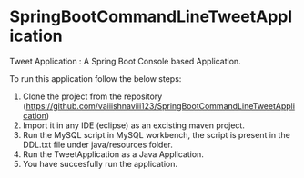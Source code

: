 # SpringBootCommandLineTweetApplication

Tweet Application : A Spring Boot Console based Application.

To run this application follow the below steps:

1. Clone the project from the repository (https://github.com/vaiiishnaviii123/SpringBootCommandLineTweetApplication)
2. Import it in any IDE (eclipse) as an excisting maven project.
3. Run the MySQL script in MySQL workbench, the script is present in the DDL.txt file under java/resources folder.
4. Run the TweetApplication as a Java Application.
5. You have succesfully run the application.